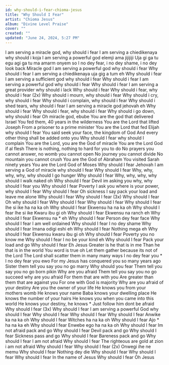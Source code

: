 ```yaml
---
id: why-should-i-fear-chioma-jesus
title: "Why Should I Fear"
artist: "Chioma Jesus"
album: "Divine Level Praise"
cover: ""
created: ""
updated: "June 24, 2024, 5:27 PM"
---
```


I am serving a miracle god, why should i fear
I am serving a chiedikenaya why should i koja
I am serving a powerful god elemji ama jijijiji
Uja gi ga tu egu agi ga tu ma amarm onyem so
I no dey fear, i no dey shame, i no dey look back
Miracle god
I am serving a powerful god why should i fear
Why should i fear
I am serving a chiedikenaya uja gig a tum eh
Why should i fear
I am serving a sufficient god why should i fear
Why should i fear
I am serving a powerful god why should i fear
Why should i fear
I am serving a great provider why should i lack
Why should i fear
Why should i fear, why should i fear  (2x)
Why should i mourn, why should i fear
Why should i cry, why should i fear
Why should i complain, why should i fear
Why should i shed tears, why should i fear
I am serving a miracle god jehovah eh
Why should i fear
Why should i fear, why should i fear
Why should i go down, why should i fear
Oh miracle god, ebube
You are the god that delivered Israel
You fed them, 40 years in the wilderness
You are the Lord that lifted Joseph
From a prisoner to a prime minister
You are the Lord that fed Elijah
 why should I fear
You said seek your face, the kingdom of God
And every other thing shall be added onto you
Why should I fear why should I complain
You are the Lord, you are the God of miracle
You are the Lord God if al flesh
There is nothing, nothing to hard for you to do
No prayers you cannot answer, no womb you cannot open
No journey you cannot divide
No mountain you cannot crush
You are the God of Abraham
You visited Sarah ninety years
You are the Lord God of Moses
Why should I fear Jehovah
I am serving a God of miracle why should I fear
Why should I fear
Why, why, why, why, why should I go hunger
Why should I fear
Why, why, why, why should I walk naked oh
Why should I fear
Devil im asking you why, why should I fear you
Why should I fear
Poverty I ask you where is your power, why should I fear
Why should I fear
Oh sickness I say pack your load and leave me alone
Why should I fear
Why should I fear  (3x)
Why should I fear
Oh why should I fear
Why should I fear
Why should I fear
Why should I fear
Ihe si ike ha na ka oh
Why should I fear
Ekwensu ha na ka oh
Why should I fear
Ihe si ike
Kwaru ibu gi oh
Why should I fear
Ekwensu na ranch eh
Why should I fear
Ekwensu na * eh
Why should I fear
Person dey fear face
Why should I fear
I am well ordained
Why should I fear
I no dey shame
Why should I fear
Imana odigi eshi eh
Why should I fear
Nothing mega eh
Why should I fear
Ekwensu kwaru ibu gi oh
Why should I fear
Poverty you no know me
Why should I fear
I no be your kind eh
Why should I fear
Pack your load and go
Why should I fear
Eh Jesus
Greater is he that is in me
Than he that is in the world
You word is true oh
Let them gather  because its not of the Lord
The Lord shall scatter them in many many ways
I no dey fear you *
I no dey fear you ewo
For my Jesus has conquered you so many years ago
Sister them tell you say you no go marry
Why should you fear
Them tell you say you no go born pikin
Why are you afraid
Them tell you say you no go succeed why are you afraid
For them that are with you
Are greater than them that are against you
For one with God is majority
Why are you afraid of your destiny
Are you the owner of your life
He knows you from your mothers womb
He knows your name
Baba knows your dwelling place
He knows the number of your hairs
He knows you when you came into this world
He knows your destiny, he knows *
Just follow him dont be afraid
Why should I fear (3x)
Why should I fear
I am serving a powerful God why should I fear
Why should I fear
Why should I fear
Why should I fear
Anwike ka na ka oh
Why should I fear
Witches ha na ka oh
Why should I fear
Ajo * ha na ka eh
Why should I fear
Enwebe ego ha na ka oh
Why should I fear
Im not afraid pack and go
Why should I fear
Devil pack and go
Why should I fear
Sickness pass and go
Why should I fear
Bareness pack and go
Why should I fear
I am not afraid
Why should I fear
The righteous are gold at zion i am not afraid
Why should I fear
Why should I fear  (2x)
Onwegi ihe ne memu
Why should I fear
Nothing dey die
Why should I fear
Why should I fear
Why should I fear
In the name of Jesus
Why should I fear
Oh Jesus